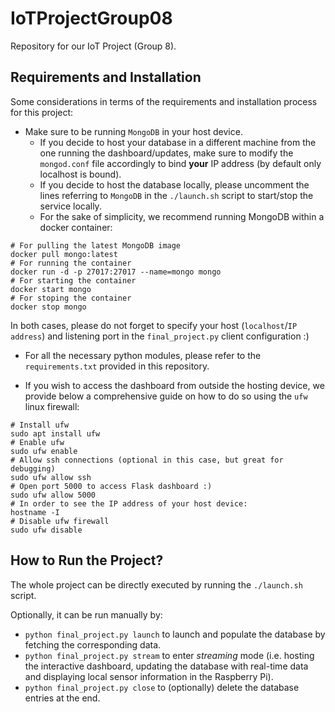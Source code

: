 # IoTProjectGroup08
Repository for our IoT Project (Group 8).

## Requirements and Installation

Some considerations in terms of the requirements and installation process for this project:
* Make sure to be running `MongoDB` in your host device.
  - If you decide to host your database in a different machine from the one running the dashboard/updates, make sure to modify the `mongod.conf` file accordingly to bind **your** IP address (by default only localhost is bound).
  - If you decide to host the database locally, please uncomment the lines referring to `MongoDB` in the `./launch.sh` script to start/stop the service locally.
  - For the sake of simplicity, we recommend running MongoDB within a docker container:
```
# For pulling the latest MongoDB image
docker pull mongo:latest
# For running the container
docker run -d -p 27017:27017 --name=mongo mongo
# For starting the container
docker start mongo
# For stoping the container
docker stop mongo
```

In both cases, please do not forget to specify your host (`localhost`/`IP address`) and listening port in the `final_project.py` client configuration :)

* For all the necessary python modules, please refer to the `requirements.txt` provided in this repository.

* If you wish to access the dashboard from outside the hosting device, we provide below a comprehensive guide on how to do so using the `ufw` linux firewall:
```
# Install ufw
sudo apt install ufw
# Enable ufw
sudo ufw enable
# Allow ssh connections (optional in this case, but great for debugging)
sudo ufw allow ssh
# Open port 5000 to access Flask dashboard :)
sudo ufw allow 5000
# In order to see the IP address of your host device:
hostname -I
# Disable ufw firewall
sudo ufw disable
```
  
## How to Run the Project?

The whole project can be directly executed by running the `./launch.sh` script. 

Optionally, it can be run manually by:
* `python final_project.py launch` to launch and populate the database by fetching the corresponding data.
* `python final_project.py stream` to enter *streaming* mode (i.e. hosting the interactive dashboard, updating the database with real-time data and displaying local sensor information in the Raspberry Pi).
* `python final_project.py close` to (optionally) delete the database entries at the end.
